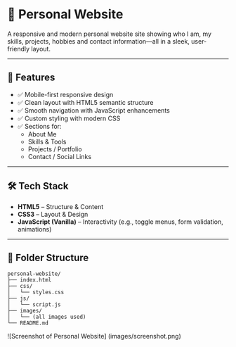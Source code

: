 # 📌 Personal Website

A responsive and modern personal website site showing who I am, my skills, projects, hobbies and contact information—all in a sleek, user-friendly layout.

---

## 🚀 Features

- ✅ Mobile-first responsive design  
- ✅ Clean layout with HTML5 semantic structure  
- ✅ Smooth navigation with JavaScript enhancements  
- ✅ Custom styling with modern CSS  
- ✅ Sections for:  
  - About Me  
  - Skills & Tools  
  - Projects / Portfolio  
  - Contact / Social Links  

---

## 🛠️ Tech Stack

- **HTML5** – Structure & Content  
- **CSS3** – Layout & Design  
- **JavaScript (Vanilla)** – Interactivity (e.g., toggle menus, form validation, animations)

---

## 📁 Folder Structure
```
personal-website/
├── index.html
├── css/
│   └── styles.css
├── js/
│   └── script.js
├── images/
│   └── (all images used)
└── README.md
```

![Screenshot of Personal Website]
(images/screenshot.png)

